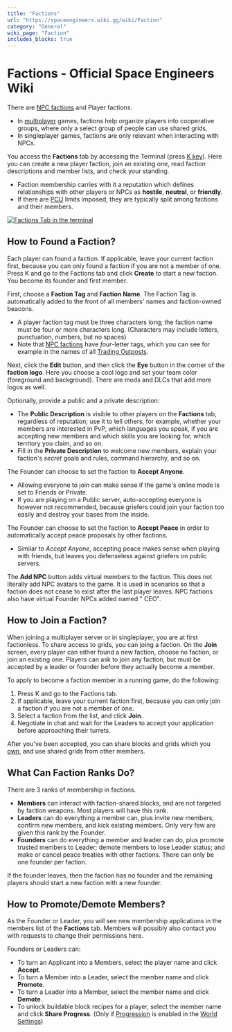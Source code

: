 ```yaml
---
title: "Factions"
url: "https://spaceengineers.wiki.gg/wiki/Faction"
category: "General"
wiki_page: "Faction"
includes_blocks: true
---
```


# Factions - Official Space Engineers Wiki

There are [NPC factions](https://spaceengineers.wiki.gg/wiki/NPC_Factions "NPC Factions") and Player factions.

*   In [multiplayer](https://spaceengineers.wiki.gg/wiki/Multiplayer "Multiplayer") games, factions help organize players into cooperative groups, where only a select group of people can use shared grids.
*   In singleplayer games, factions are only relevant when interacting with NPCs.

You access the **Factions** tab by accessing the Terminal (press [K key](https://spaceengineers.wiki.gg/wiki/Key_Bindings "Key Bindings")). Here you can create a new player faction, join an existing one, read faction descriptions and member lists, and check your standing.

*   Faction membership carries with it a reputation which defines relationships with other players or NPCs as **hostile**, **neutral**, or **friendly**.
*   If there are [PCU](https://spaceengineers.wiki.gg/wiki/PCU "PCU") limits imposed, they are typically split among factions and their members.

[![Factions Tab in the terminal](https://spaceengineers.wiki.gg/images/thumb/Factions_Tab.png/350px-Factions_Tab.png?2230ec)](https://spaceengineers.wiki.gg/wiki/File:Factions_Tab.png "Factions Tab in the terminal")

## How to Found a Faction?

Each player can found a faction. If applicable, leave your current faction first, because you can only found a faction if you are not a member of one. Press K and go to the Factions tab and click **Create** to start a new faction. You become its founder and first member.

First, choose a **Faction Tag** and **Faction Name**. The Faction Tag is automatically added to the front of all members' names and faction-owned beacons.

*   A player faction tag must be three characters long; the faction name must be four or more characters long. (Characters may include letters, punctuation, numbers, but no spaces)
*   Note that [NPC factions](https://spaceengineers.wiki.gg/wiki/NPC_Factions "NPC Factions") have _four_\-letter tags, which you can see for example in the names of all [Trading Outposts](https://spaceengineers.wiki.gg/wiki/Trading_Outposts "Trading Outposts").

Next, click the **Edit** button, and then click the **Eye** button in the corner of the **faction logo**. Here you choose a cool logo and set your team color (foreground and background). There are mods and DLCs that add more logos as well.

Optionally, provide a public and a private description:

*   The **Public Description** is visible to other players on the **Factions** tab, regardless of reputation; use it to tell others, for example, whether your members are interested in PvP, which languages you speak, if you are accepting new members and which skills you are looking for, which territory you claim, and so on.
*   Fill in the **Private Description** to welcome new members, explain your faction's _secret_ goals and rules, command hierarchy, and so on.

The Founder can choose to set the faction to **Accept Anyone**.

*   Allowing everyone to join can make sense if the game's online mode is set to Friends or Private.
*   If you are playing on a Public server, auto-accepting everyone is however not recommended, because griefers could join your faction too easily and destroy your bases from the inside.

The Founder can choose to set the faction to **Accept Peace** in order to automatically accept peace proposals by other factions.

*   Similar to _Accept Anyone_, accepting peace makes sense when playing with friends, but leaves you defenseless against griefers on public servers.

The **Add NPC** button adds virtual members to the faction. This does not literally add NPC avatars to the game. It is used in scenarios so that a faction does not cease to exist after the last player leaves. NPC factions also have virtual Founder NPCs added named "<Faction Name> CEO".

## How to Join a Faction?

When joining a multiplayer server or in singleplayer, you are at first factionless. To share access to grids, you can joing a faction. On the **Join** screen, every player can either found a new faction, choose no faction, or join an existing one. Players can ask to join any faction, but must be accepted by a leader or founder before they actually become a member.

To apply to become a faction member in a running game, do the following:

1.  Press K and go to the Factions tab.
2.  If applicable, leave your current faction first, because you can only join a faction if you are not a member of one.
3.  Select a faction from the list, and click **Join**.
4.  Negotiate in chat and wait for the Leaders to accept your application before approaching their turrets.

After you've been accepted, you can share blocks and grids which you [own](https://spaceengineers.wiki.gg/wiki/Ownership "Ownership"), and use shared grids from other members.

## What Can Faction Ranks Do?

There are 3 ranks of membership in factions.

*   **Members** can interact with faction-shared blocks, and are not targeted by faction weapons. Most players will have this rank.
*   **Leaders** can do everything a member can, plus invite new members, confirm new members, and kick existing members. Only very few are given this rank by the Founder.
*   **Founders** can do everything a member and leader can do, plus promote trusted members to Leader; demote members to lose Leader status; and make or cancel peace treaties with other factions. There can only be one founder per faction.

If the founder leaves, then the faction has no founder and the remaining players should start a new faction with a new founder.

## How to Promote/Demote Members?

As the Founder or Leader, you will see new membership applications in the members list of the **Factions** tab. Members will possibly also contact you with requests to change their permissions here.

Founders or Leaders can:

*   To turn an Applicant into a Members, select the player name and click **Accept**.
*   To turn a Member into a Leader, select the member name and click **Promote**.
*   To turn a Leader into a Member, select the member name and click **Demote**.
*   To unlock buildable block recipes for a player, select the member name and click **Share Progress**. (Only if [Progression](https://spaceengineers.wiki.gg/wiki/Progression "Progression") is enabled in the [World Settings](https://spaceengineers.wiki.gg/wiki/World_Settings "World Settings"))

